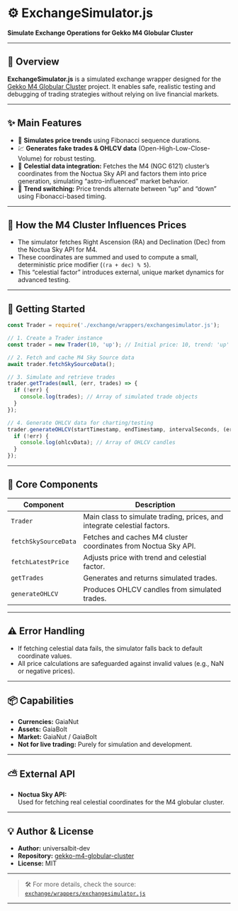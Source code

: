 # ⚙️ ExchangeSimulator.js

**Simulate Exchange Operations for Gekko M4 Globular Cluster**

---

## 📝 Overview

**ExchangeSimulator.js** is a simulated exchange wrapper designed for the [Gekko M4 Globular Cluster](https://github.com/universalbit-dev/gekko-m4-globular-cluster) project. It enables safe, realistic testing and debugging of trading strategies without relying on live financial markets.

---

## ✨ Main Features

- 🔮 **Simulates price trends** using Fibonacci sequence durations.
- 💹 **Generates fake trades & OHLCV data** (Open-High-Low-Close-Volume) for robust testing.
- 🌌 **Celestial data integration:** Fetches the M4 (NGC 6121) cluster’s coordinates from the Noctua Sky API and factors them into price generation, simulating “astro-influenced” market behavior.
- 🔄 **Trend switching:** Price trends alternate between “up” and “down” using Fibonacci-based timing.

---

## 🌠 How the M4 Cluster Influences Prices

- The simulator fetches Right Ascension (RA) and Declination (Dec) from the Noctua Sky API for M4.
- These coordinates are summed and used to compute a small, deterministic price modifier (`(ra + dec) % 5`).
- This “celestial factor” introduces external, unique market dynamics for advanced testing.

---

## 🚀 Getting Started

```js
const Trader = require('./exchange/wrappers/exchangesimulator.js');

// 1. Create a Trader instance
const trader = new Trader(10, 'up'); // Initial price: 10, trend: 'up'

// 2. Fetch and cache M4 Sky Source data
await trader.fetchSkySourceData();

// 3. Simulate and retrieve trades
trader.getTrades(null, (err, trades) => {
  if (!err) {
    console.log(trades); // Array of simulated trade objects
  }
});

// 4. Generate OHLCV data for charting/testing
trader.generateOHLCV(startTimestamp, endTimestamp, intervalSeconds, (err, ohlcvData) => {
  if (!err) {
    console.log(ohlcvData); // Array of OHLCV candles
  }
});
```

---

## 🧩 Core Components

| Component              | Description                                                              |
|------------------------|--------------------------------------------------------------------------|
| `Trader`               | Main class to simulate trading, prices, and integrate celestial factors. |
| `fetchSkySourceData`   | Fetches and caches M4 cluster coordinates from Noctua Sky API.           |
| `fetchLatestPrice`     | Adjusts price with trend and celestial factor.                           |
| `getTrades`            | Generates and returns simulated trades.                                  |
| `generateOHLCV`        | Produces OHLCV candles from simulated trades.                            |

---

## ⚠️ Error Handling

- If fetching celestial data fails, the simulator falls back to default coordinate values.
- All price calculations are safeguarded against invalid values (e.g., NaN or negative prices).

---

## 📦 Capabilities

- **Currencies:** GaiaNut
- **Assets:** GaiaBolt
- **Market:** GaiaNut / GaiaBolt
- **Not for live trading:** Purely for simulation and development.

---

## ⛅ External API

- **Noctua Sky API:**  
  Used for fetching real celestial coordinates for the M4 globular cluster.

---

## 💡 Author & License

- **Author:** universalbit-dev
- **Repository:** [gekko-m4-globular-cluster](https://github.com/universalbit-dev/gekko-m4-globular-cluster)
- **License:** MIT

---

> 🛠️ For more details, check the source:  
> [`exchange/wrappers/exchangesimulator.js`](https://github.com/universalbit-dev/gekko-m4-globular-cluster/blob/master/exchange/wrappers/exchangesimulator.js)

---
